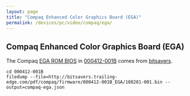 ```yaml
---
layout: page
title: "Compaq Enhanced Color Graphics Board (EGA)"
permalink: /devices/pc/video/compaq/ega/
---
```


Compaq Enhanced Color Graphics Board (EGA)
---

The Compaq [EGA ROM BIOS](000412-001B/compaq-ega.json) in [000412-001B](000412-001B/) comes from
[bitsavers](http://bitsavers.trailing-edge.com/pdf/compaq/firmware/000412-001B_EGA/).

	cd 000412-001B
	filedump --file=http://bitsavers.trailing-edge.com/pdf/compaq/firmware/000412-001B_EGA/108281-001.bin --output=compaq-ega.json
